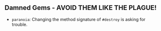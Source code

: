 
## Damned Gems - AVOID THEM LIKE THE PLAGUE!

- `paranoia`: Changing the method signature of `#destroy` is asking for trouble.
